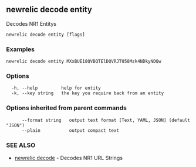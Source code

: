 ## newrelic decode entity

Decodes NR1 Entitys 

```
newrelic decode entity [flags]
```

### Examples

```
newrelic decode entity MXxBUE18QVBQTElDQVRJT058Mzk4NDkyNDQw
```

### Options

```
  -h, --help         help for entity
  -k, --key string   the key you require back from an entity
```

### Options inherited from parent commands

```
      --format string   output text format [Text, YAML, JSON] (default "JSON")
      --plain           output compact text
```

### SEE ALSO

* [newrelic decode](newrelic_decode.md)	 - Decodes NR1 URL Strings 

